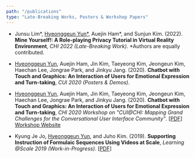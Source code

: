 ```yaml
---
path: "/publications"
type: "Late-Breaking Works, Posters & Workshop Papers"
---
```


- Junsu Lim\*, <u>Hyeonggeun Yun\*</u>, Auejin Ham\*, and Sunjun Kim. (2022). **Mine Yourself!: A Role-playing Privacy Tutorial in Virtual Reality Environment**, *CHI 2022 (Late-Breaking Work)*. \*Authors are equally contributed.

- <u>Hyeonggeun Yun</u>, Auejin Ham, Jin Kim, Taeyeong Kim, Jeongeun Kim, Haechan Lee, Jongrae Park, and Jinkyu Jang. (2020). **Chatbot with Touch and Graphics: An Interaction of Users for Emotional Expression and Turn-taking**, *CUI 2020 (Posters & Demos)*.

- <u>Hyeonggeun Yun</u>, Auejin Ham, Jin Kim, Taeyeong Kim, Jeongeun Kim, Haechan Lee, Jongrae Park, and Jinkyu Jang. (2020). **Chatbot with Touch and Graphics: An Interaction of Users for Emotional Expression and Turn-taking**, *CHI 2020 Workshop on "CUI@CHI: Mapping Grand Challenges for the Conversational User Interface Community"*. [[PDF](https://drive.google.com/open?id=1PYyOF4NZg_xIaF8-8RmXmX1eqv6z4abn)] [Workshop Website](http://www.speechinteraction.org/CHI2020/)

- Kyung Je Jo, <u>Hyeonggeun Yun</u>, and Juho Kim. (2019). **Supporting Instruction of Formulaic Sequences Using Videos at Scale**, *Learning @Scale 2019 (Work-in-Progress)*. [[PDF](https://drive.google.com/open?id=1vYLEl74V4WJrfESo5Pq91BPVJ0fsSbII)]